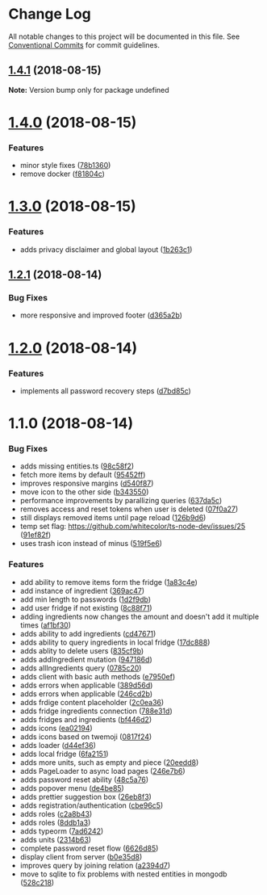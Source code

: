 # Change Log

All notable changes to this project will be documented in this file.
See [Conventional Commits](https://conventionalcommits.org) for commit guidelines.

<a name="1.4.1"></a>
## [1.4.1](https://github.com/aimed/frosty/compare/v1.4.0...v1.4.1) (2018-08-15)




**Note:** Version bump only for package undefined

<a name="1.4.0"></a>
# [1.4.0](https://github.com/aimed/frosty/compare/v1.3.0...v1.4.0) (2018-08-15)


### Features

* minor style fixes ([78b1360](https://github.com/aimed/frosty/commit/78b1360))
* remove docker ([f81804c](https://github.com/aimed/frosty/commit/f81804c))




<a name="1.3.0"></a>
# [1.3.0](https://github.com/aimed/frosty/compare/v1.2.1...v1.3.0) (2018-08-15)


### Features

* adds privacy disclaimer and global layout ([1b263c1](https://github.com/aimed/frosty/commit/1b263c1))




<a name="1.2.1"></a>
## [1.2.1](https://github.com/aimed/frosty/compare/v1.2.0...v1.2.1) (2018-08-14)


### Bug Fixes

* more responsive and improved footer ([d365a2b](https://github.com/aimed/frosty/commit/d365a2b))




<a name="1.2.0"></a>
# [1.2.0](https://github.com/aimed/frosty/compare/v1.1.0...v1.2.0) (2018-08-14)


### Features

* implements all password recovery steps ([d7bd85c](https://github.com/aimed/frosty/commit/d7bd85c))




<a name="1.1.0"></a>
# 1.1.0 (2018-08-14)


### Bug Fixes

* adds missing entities.ts ([98c58f2](https://github.com/aimed/frosty/commit/98c58f2))
* fetch more items by default ([95452ff](https://github.com/aimed/frosty/commit/95452ff))
* improves responsive margins ([d540f87](https://github.com/aimed/frosty/commit/d540f87))
* move icon to the other side ([b343550](https://github.com/aimed/frosty/commit/b343550))
* performance improvements by parallizing queries ([637da5c](https://github.com/aimed/frosty/commit/637da5c))
* removes access and reset tokens when user is deleted ([07f0a27](https://github.com/aimed/frosty/commit/07f0a27))
* still displays removed items until page reload ([126b9d6](https://github.com/aimed/frosty/commit/126b9d6))
* temp set flag: https://github.com/whitecolor/ts-node-dev/issues/25 ([91ef82f](https://github.com/aimed/frosty/commit/91ef82f))
* uses trash icon instead of minus ([519f5e6](https://github.com/aimed/frosty/commit/519f5e6))


### Features

* add ability to remove items form the fridge ([1a83c4e](https://github.com/aimed/frosty/commit/1a83c4e))
* add instance of ingredient ([369ac47](https://github.com/aimed/frosty/commit/369ac47))
* add min length to passwords ([1d2f9db](https://github.com/aimed/frosty/commit/1d2f9db))
* add user fridge if not existing ([8c88f71](https://github.com/aimed/frosty/commit/8c88f71))
* adding ingredients now changes the amount and doesn't add it multiple times ([af1bf30](https://github.com/aimed/frosty/commit/af1bf30))
* adds ability to add ingredients ([cd47671](https://github.com/aimed/frosty/commit/cd47671))
* adds ability to query ingredients in local fridge ([17dc888](https://github.com/aimed/frosty/commit/17dc888))
* adds ablity to delete users ([835cf9b](https://github.com/aimed/frosty/commit/835cf9b))
* adds addIngredient mutation ([947186d](https://github.com/aimed/frosty/commit/947186d))
* adds allIngredients query ([0785c20](https://github.com/aimed/frosty/commit/0785c20))
* adds client with basic auth methods ([e7950ef](https://github.com/aimed/frosty/commit/e7950ef))
* adds errors when applicable ([389d56d](https://github.com/aimed/frosty/commit/389d56d))
* adds errors when applicable ([246cd2b](https://github.com/aimed/frosty/commit/246cd2b))
* adds frdige content placeholder ([2c0ea36](https://github.com/aimed/frosty/commit/2c0ea36))
* adds fridge ingredients connection ([788e31d](https://github.com/aimed/frosty/commit/788e31d))
* adds fridges and ingredients ([bf446d2](https://github.com/aimed/frosty/commit/bf446d2))
* adds icons ([ea02194](https://github.com/aimed/frosty/commit/ea02194))
* adds icons based on twemoji ([0817f24](https://github.com/aimed/frosty/commit/0817f24))
* adds loader ([d44ef36](https://github.com/aimed/frosty/commit/d44ef36))
* adds local fridge ([6fa2151](https://github.com/aimed/frosty/commit/6fa2151))
* adds more units, such as empty and piece ([20eedd8](https://github.com/aimed/frosty/commit/20eedd8))
* adds PageLoader to async load pages ([246e7b6](https://github.com/aimed/frosty/commit/246e7b6))
* adds password reset ability ([48c5a76](https://github.com/aimed/frosty/commit/48c5a76))
* adds popover menu ([de4be85](https://github.com/aimed/frosty/commit/de4be85))
* adds prettier suggestion box ([26eb8f3](https://github.com/aimed/frosty/commit/26eb8f3))
* adds registration/authentication ([cbe96c5](https://github.com/aimed/frosty/commit/cbe96c5))
* adds roles ([c2a8b43](https://github.com/aimed/frosty/commit/c2a8b43))
* adds roles ([8ddb1a3](https://github.com/aimed/frosty/commit/8ddb1a3))
* adds typeorm ([7ad6242](https://github.com/aimed/frosty/commit/7ad6242))
* adds units ([2314b63](https://github.com/aimed/frosty/commit/2314b63))
* complete password reset flow ([6626d85](https://github.com/aimed/frosty/commit/6626d85))
* display client from server ([b0e35d8](https://github.com/aimed/frosty/commit/b0e35d8))
* improves query by joining relation ([a2394d7](https://github.com/aimed/frosty/commit/a2394d7))
* move to sqlite to fix problems with nested entities in mongodb ([528c218](https://github.com/aimed/frosty/commit/528c218))
